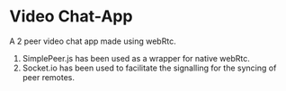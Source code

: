 # Video Chat-App
A 2 peer video chat app made using webRtc.
1. SimplePeer.js has been used as a wrapper for native webRtc.
2. Socket.io has been used to facilitate the signalling for the syncing of peer remotes.
